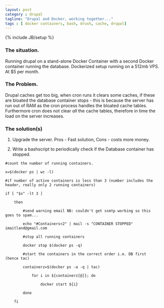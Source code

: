 ```yaml
---
layout: post
category : drupal
tagline: "Drupal and Docker, working together..."
tags : [ docker containers, bash, drush, cache, drupal]
---
```

{% include JB/setup %}
### The situation.

Running drupal on a stand-alone Docker Container with a second Docker container running the database. Dockerized setup running on a 512mb VPS. At $5 per month.

### The Problem.

Drupal caches get too big, when cron runs it clears some caches, if these are bloated the database container stops - this is because the server has run out of RAM as the cron process handles the bloated cache tables. Furthermore cron does not clear *all* the cache tables, therefore in time the load on the server increases.

### The solution(s)

1. Upgrade the server. Pros - Fast solution, Cons - costs more money.

2. Write a bashscript to periodically check if the Database container has stopped. 
 

```
#count the number of running containers.

x=$(docker ps | wc -l)

#if number of active containers is less than 3 (number includes the header, really only 2 running containers)

if [ "$x" -lt 3 ]

	then

		#send warning email NB: couldn't get ssmtp working so this goes to spam...

		echo "#Containers<2" | mail -s "CONTAINER STOPPED" imaitland@gmail.com

		#stop all running containers

		docker stop $(docker ps -q)

		#start the containers in the correct order i.e. DB first (hence tac) 

		containerz=$(docker ps -a -q | tac)

			for i in ${containerz[@]}; do

				docker start ${i}

		done

	fi
```




